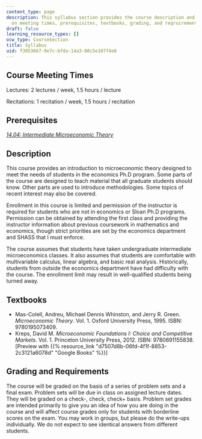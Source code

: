 ```yaml
---
content_type: page
description: This syllabus section provides the course description and information
  on meeting times, prerequisites, textbooks, grading, and reqruirements.
draft: false
learning_resource_types: []
ocw_type: CourseSection
title: Syllabus
uid: f3853667-9e7c-bfda-14a3-08c5e107f4e8
---
```

## Course Meeting Times

Lectures: 2 lectures / week, 1.5 hours / lecture

Recitations: 1 recitation / week, 1.5 hours / recitation

## Prerequisites

[*14.04: Intermediate Microeconomic Theory*](/courses/14-04-intermediate-microeconomic-theory-fall-2020/)

## Description

This course provides an introduction to microeconomic theory designed to meet the needs of students in the economics Ph.D program. Some parts of the course are designed to teach material that all graduate students should know. Other parts are used to introduce methodologies. Some topics of recent interest may also be covered.

Enrollment in this course is limited and permission of the instructor is required for students who are not in economics or Sloan Ph.D programs. Permission can be obtained by attending the first class and providing the instructor information about previous coursework in mathematics and economics, though strict priorities are set by the economics department and SHASS that I must enforce.

The course assumes that students have taken undergraduate intermediate microeconomics classes. It also assumes that students are comfortable with multivariable calculus, linear algebra, and basic real analysis. Historically, students from outside the economics department have had difficulty with the course. The enrollment limit may result in well-qualified students being turned away.

## Textbooks

- Mas-Colell, Andreu, Michael Dennis Whinston, and Jerry R. Green. *Microeconomic Theory*. Vol. 1. Oxford University Press, 1995. ISBN: 9780195073409.
- Kreps, David M. *Microeconomic Foundations I: Choice and Competitive Markets*. Vol. 1. Princeton University Press, 2012. ISBN: 9780691155838. \[Preview with {{% resource_link "d7507d8b-06fd-4f1f-8853-2c3121a6078d" "Google Books" %}}\]

## Grading and Requirements

The course will be graded on the basis of a series of problem sets and a final exam. Problem sets will be due in class on assigned lecture dates. They will be graded on a check-, check, check+ basis. Problem set grades are intended primarily to give you an idea of how you are doing in the course and will affect course grades only for students with borderline scores on the exam. You may work in groups, but please do the write-ups individually. We do not expect to see identical answers from different students.